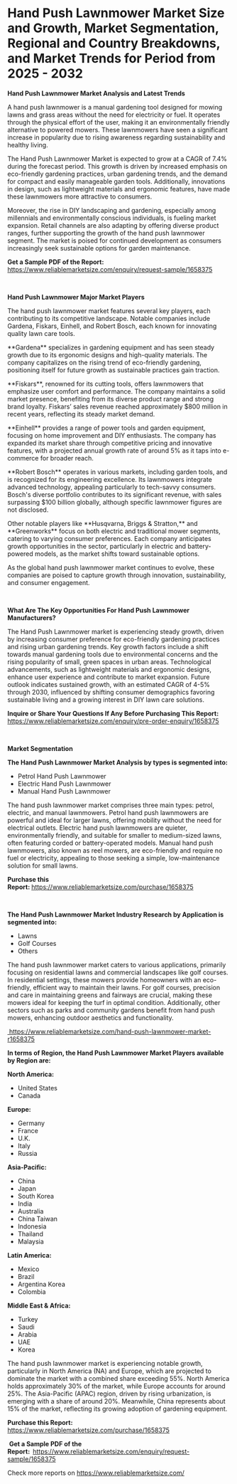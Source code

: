 <p><h1>Hand Push Lawnmower Market Size and Growth, Market Segmentation, Regional and Country Breakdowns, and Market Trends for Period from 2025 -  2032</h1></p><p><strong>Hand Push Lawnmower Market Analysis and Latest Trends</strong></p>
<p><p>A hand push lawnmower is a manual gardening tool designed for mowing lawns and grass areas without the need for electricity or fuel. It operates through the physical effort of the user, making it an environmentally friendly alternative to powered mowers. These lawnmowers have seen a significant increase in popularity due to rising awareness regarding sustainability and healthy living. </p><p>The Hand Push Lawnmower Market is expected to grow at a CAGR of 7.4% during the forecast period. This growth is driven by increased emphasis on eco-friendly gardening practices, urban gardening trends, and the demand for compact and easily manageable garden tools. Additionally, innovations in design, such as lightweight materials and ergonomic features, have made these lawnmowers more attractive to consumers. </p><p>Moreover, the rise in DIY landscaping and gardening, especially among millennials and environmentally conscious individuals, is fueling market expansion. Retail channels are also adapting by offering diverse product ranges, further supporting the growth of the hand push lawnmower segment. The market is poised for continued development as consumers increasingly seek sustainable options for garden maintenance.</p></p>
<p><strong>Get a Sample PDF of the Report:&nbsp;</strong> <a href="https://www.reliablemarketsize.com/enquiry/request-sample/1658375?utm_campaign=1131&utm_medium=2&utm_source=Github&utm_content=ia&utm_term=17022025&utm_id=hand-push-lawnmower">https://www.reliablemarketsize.com/enquiry/request-sample/1658375</a></p>
<p>&nbsp;</p>
<p><strong>Hand Push Lawnmower Major Market Players</strong></p>
<p><p>The hand push lawnmower market features several key players, each contributing to its competitive landscape. Notable companies include Gardena, Fiskars, Einhell, and Robert Bosch, each known for innovating quality lawn care tools.</p><p>**Gardena** specializes in gardening equipment and has seen steady growth due to its ergonomic designs and high-quality materials. The company capitalizes on the rising trend of eco-friendly gardening, positioning itself for future growth as sustainable practices gain traction.</p><p>**Fiskars**, renowned for its cutting tools, offers lawnmowers that emphasize user comfort and performance. The company maintains a solid market presence, benefiting from its diverse product range and strong brand loyalty. Fiskars’ sales revenue reached approximately $800 million in recent years, reflecting its steady market demand.</p><p>**Einhell** provides a range of power tools and garden equipment, focusing on home improvement and DIY enthusiasts. The company has expanded its market share through competitive pricing and innovative features, with a projected annual growth rate of around 5% as it taps into e-commerce for broader reach.</p><p>**Robert Bosch** operates in various markets, including garden tools, and is recognized for its engineering excellence. Its lawnmowers integrate advanced technology, appealing particularly to tech-savvy consumers. Bosch's diverse portfolio contributes to its significant revenue, with sales surpassing $100 billion globally, although specific lawnmower figures are not disclosed.</p><p>Other notable players like **Husqvarna, Briggs & Stratton,** and **Greenworks** focus on both electric and traditional mower segments, catering to varying consumer preferences. Each company anticipates growth opportunities in the sector, particularly in electric and battery-powered models, as the market shifts toward sustainable options. </p><p>As the global hand push lawnmower market continues to evolve, these companies are poised to capture growth through innovation, sustainability, and consumer engagement.</p></p>
<p>&nbsp;</p>
<p><strong>What Are The Key Opportunities For Hand Push Lawnmower Manufacturers?</strong></p>
<p><p>The Hand Push Lawnmower market is experiencing steady growth, driven by increasing consumer preference for eco-friendly gardening practices and rising urban gardening trends. Key growth factors include a shift towards manual gardening tools due to environmental concerns and the rising popularity of small, green spaces in urban areas. Technological advancements, such as lightweight materials and ergonomic designs, enhance user experience and contribute to market expansion. Future outlook indicates sustained growth, with an estimated CAGR of 4-5% through 2030, influenced by shifting consumer demographics favoring sustainable living and a growing interest in DIY lawn care solutions.</p></p>
<p><strong>Inquire or Share Your Questions If Any Before Purchasing This Report:</strong> <a href="https://www.reliablemarketsize.com/enquiry/pre-order-enquiry/1658375?utm_campaign=1131&utm_medium=2&utm_source=Github&utm_content=ia&utm_term=17022025&utm_id=hand-push-lawnmower">https://www.reliablemarketsize.com/enquiry/pre-order-enquiry/1658375</a></p>
<p>&nbsp;</p>
<p><strong>Market Segmentation</strong></p>
<p><strong>The Hand Push Lawnmower Market Analysis by types is segmented into:</strong></p>
<p><ul><li>Petrol Hand Push Lawnmower</li><li>Electric Hand Push Lawnmower</li><li>Manual Hand Push Lawnmower</li></ul></p>
<p><p>The hand push lawnmower market comprises three main types: petrol, electric, and manual lawnmowers. Petrol hand push lawnmowers are powerful and ideal for larger lawns, offering mobility without the need for electrical outlets. Electric hand push lawnmowers are quieter, environmentally friendly, and suitable for smaller to medium-sized lawns, often featuring corded or battery-operated models. Manual hand push lawnmowers, also known as reel mowers, are eco-friendly and require no fuel or electricity, appealing to those seeking a simple, low-maintenance solution for small lawns.</p></p>
<p><strong>Purchase this Report:&nbsp;</strong><a href="https://www.reliablemarketsize.com/purchase/1658375?utm_campaign=1131&utm_medium=2&utm_source=Github&utm_content=ia&utm_term=17022025&utm_id=hand-push-lawnmower">https://www.reliablemarketsize.com/purchase/1658375</a></p>
<p>&nbsp;</p>
<p><strong>The Hand Push Lawnmower Market Industry Research by Application is segmented into:</strong></p>
<p><ul><li>Lawns</li><li>Golf Courses</li><li>Others</li></ul></p>
<p><p>The hand push lawnmower market caters to various applications, primarily focusing on residential lawns and commercial landscapes like golf courses. In residential settings, these mowers provide homeowners with an eco-friendly, efficient way to maintain their lawns. For golf courses, precision and care in maintaining greens and fairways are crucial, making these mowers ideal for keeping the turf in optimal condition. Additionally, other sectors such as parks and community gardens benefit from hand push mowers, enhancing outdoor aesthetics and functionality.</p></p>
<p><a href="https://www.reliablemarketsize.com/hand-push-lawnmower-market-r1658375?utm_campaign=1131&utm_medium=2&utm_source=Github&utm_content=ia&utm_term=17022025&utm_id=hand-push-lawnmower">&nbsp;https://www.reliablemarketsize.com/hand-push-lawnmower-market-r1658375</a></p>
<p><strong>In terms of Region, the Hand Push Lawnmower Market Players available by Region are:</strong></p>
<p>
    <p> <strong> North America: </strong>
        <ul>
            <li>United States</li>
            <li>Canada</li>
        </ul>
        </p> 
    <p> <strong> Europe: </strong>
        <ul>
            <li>Germany</li>
            <li>France</li>
            <li>U.K.</li>
            <li>Italy</li>
            <li>Russia</li>
        </ul>
        </p> 
    <p> <strong> Asia-Pacific: </strong>
        <ul>
            <li>China</li>
            <li>Japan</li>
            <li>South Korea</li>
            <li>India</li>
            <li>Australia</li>
            <li>China Taiwan</li>
            <li>Indonesia</li>
            <li>Thailand</li>
            <li>Malaysia</li>
        </ul>
        </p> 
    <p> <strong> Latin America: </strong>
        <ul>
            <li>Mexico</li>
            <li>Brazil</li>
            <li>Argentina Korea</li>
            <li>Colombia</li>
        </ul>
        </p> 
    <p> <strong> Middle East & Africa: </strong>
        <ul>
            <li>Turkey</li>
            <li>Saudi</li>
            <li>Arabia</li>
            <li>UAE</li>
            <li>Korea</li>
        </ul>
    </p>
    </p>
<p><p>The hand push lawnmower market is experiencing notable growth, particularly in North America (NA) and Europe, which are projected to dominate the market with a combined share exceeding 55%. North America holds approximately 30% of the market, while Europe accounts for around 25%. The Asia-Pacific (APAC) region, driven by rising urbanization, is emerging with a share of around 20%. Meanwhile, China represents about 15% of the market, reflecting its growing adoption of gardening equipment.</p></p>
<p><strong>Purchase this Report: </strong><a href="https://www.reliablemarketsize.com/purchase/1658375?utm_campaign=1131&utm_medium=2&utm_source=Github&utm_content=ia&utm_term=17022025&utm_id=hand-push-lawnmower">https://www.reliablemarketsize.com/purchase/1658375</a></p>
<p>&nbsp;<strong>Get a Sample PDF of the Report:&nbsp;&nbsp;</strong><a href="https://www.reliablemarketsize.com/enquiry/request-sample/1658375?utm_campaign=1131&utm_medium=2&utm_source=Github&utm_content=ia&utm_term=17022025&utm_id=hand-push-lawnmower">https://www.reliablemarketsize.com/enquiry/request-sample/1658375</a></p>
<p><strong></strong></p>
<p>Check more reports on <a href="https://www.reliablemarketsize.com/?utm_campaign=1131&utm_medium=2&utm_source=Github&utm_content=ia&utm_term=17022025&utm_id=hand-push-lawnmower">https://www.reliablemarketsize.com/</a></p>